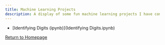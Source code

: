 ```yaml
---
title: Machine Learning Projects
description: A display of some fun machine learning projects I have completed
---
```


- [Identifying Digits (ipynb)](Identifying Digits.ipynb)


[Return to Homepage](https://nicholascirigliano.github.io/)  
